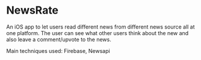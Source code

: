 # NewsRate

An iOS app to let users read different news from different news source all at one platform. The user can see what other users think about the new and also leave a comment/upvote to the news.

Main techniques used: Firebase, Newsapi
